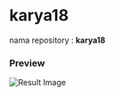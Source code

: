 # karya18

nama repository : **karya18**

### Preview

![Result Image](https://github.com/candradwicahyo/karya18/blob/master/assets/images/20211025_015628.jpg)
